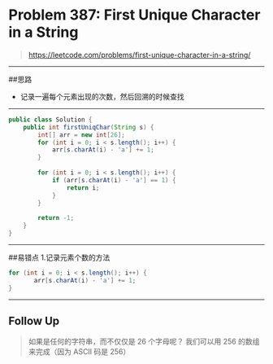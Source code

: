 # Problem 387: First Unique Character in a String


> https://leetcode.com/problems/first-unique-character-in-a-string/

----------
##思路
* 记录一遍每个元素出现的次数，然后回溯的时候查找

-----------
```java
public class Solution {
    public int firstUniqChar(String s) {
        int[] arr = new int[26];
        for (int i = 0; i < s.length(); i++) {
            arr[s.charAt(i) - 'a'] += 1;
        }
        
        for (int i = 0; i < s.length(); i++) {
            if (arr[s.charAt(i) - 'a'] == 1) {
                return i;
            } 
        }
        
        return -1;
    }
}
```
-------
##易错点
1.记录元素个数的方法
```java
for (int i = 0; i < s.length(); i++) {
       arr[s.charAt(i) - 'a'] += 1;
}
```
------
## Follow Up
> 如果是任何的字符串，而不仅仅是 26 个字母呢？ 我们可以用 256 的数组来完成（因为 ASCII 码是 256）

